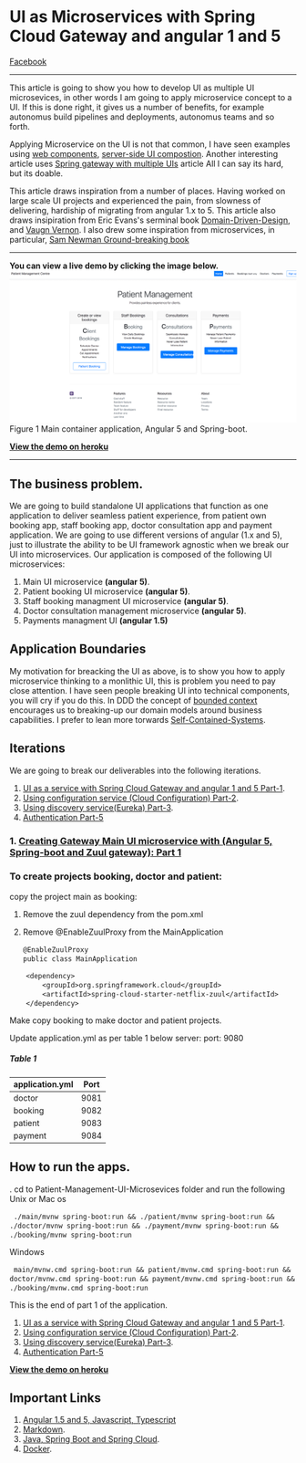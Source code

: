 # UI as Microservices with Spring Cloud Gateway and angular 1 and 5

[Facebook](https://www.facebook.com/cleophas.mashiri)

---
This article is going to show you how to develop UI as multiple UI microsevices, in other words I am going to apply microservice concept to a UI. If this is done right, it gives us a number of benefits, for example autonomus build pipelines and deployments, autonomus teams and so forth. 

Applying Microservice on the UI is not that common, I have seen examples using [web components](http://bit.ly/web-components-ui-composition), [server-side UI compostion](http://bit.ly/composite-UI-based-microservice). Another interesting article uses [Spring gateway with multiple UIs](http://bit.ly/Multiple-UI-Applications-Gateway) article  All I can say its hard, but its doable.    

This article draws inspiration from a number of places. Having worked on large scale UI projects and experienced the pain, from slowness of delivering, hardiship of migrating from angular 1.x to 5. This article also draws insipiration from Eric Evans's serminal book [Domain-Driven-Design](http://bit.ly/ddd-eric-evans), and [Vaugn Vernon](http://bit.ly/ddd-vv). I also drew some inspiration from microservices, in particular, [Sam Newman Ground-breaking book](http://bit.ly/microservices-sm) 

---
**You can view a live demo by clicking the image below.**
[![Main container application](/images/main.png)](https://med101.herokuapp.com/)
Figure 1 Main container application, Angular 5 and Spring-boot.

**[View the demo on heroku](https://med101.herokuapp.com/)**

---

## The business problem.
We are going to build standalone UI applications that function as one application to deliver seamless patient experience, from patient own booking app, staff booking app, doctor consultation app and payment application. We are going to use different versions of angular (1.x and 5), just to illustrate the ability to be UI framework agnostic when we break our UI into microservices. Our application is composed of the following UI microservices:
1. Main UI microservice **(angular 5)**.
2. Patient booking UI microservice **(angular 5)**.
3. Staff booking managment UI microservice **(angular 5)**.
4. Doctor consultation management microservice **(angular 5)**.
5. Payments managment UI **(angular 1.5)**

## Application Boundaries
My motivation for breacking the UI as above, is to show you how to apply microservice thinking to a monlithic UI, this is problem you need to pay close attention. I have seen people breaking UI into technical components, you will cry if you do this. In DDD the concept of [bounded context](http://bit.ly/bounded-context) encourages us to breaking-up our domain models around business capabilities. I prefer to lean more torwards [Self-Contained-Systems](http://bit.ly/2JcwAtm). 

## Iterations
We are going to break our deliverables into the following iterations.

1. [UI as a service with Spring Cloud Gateway and angular 1 and 5 Part-1](#link1).
2. [Using configuration service (Cloud Configuration) Part-2](#link2).
3. [Using discovery service(Eureka) Part-3]((#link3)).
4. [Authentication Part-5](#link5)


### 1. [Creating Gateway Main UI microservice with **(Angular 5, Spring-boot and Zuul gateway)**: Part 1](https://github.com/cleophasmashiri/Patient-Management-UI-Microsevices/blob/master/tutorials/part1/README.md)


### To create projects booking, doctor and patient:

 copy the project main as booking:
  1. Remove the zuul dependency from the pom.xml
  2. Remove @EnableZuulProxy from the MainApplication

     ```
     @EnableZuulProxy
     public class MainApplication
     ```

```
	<dependency>
		<groupId>org.springframework.cloud</groupId>
		<artifactId>spring-cloud-starter-netflix-zuul</artifactId>
	</dependency>
```
Make copy booking to make doctor and patient projects.

Update application.yml as per table 1 below
server:
    port: 9080

##### Table 1

| application.yml | Port          |
| --------------- |:-------------:|
| doctor          | 9081          |
| booking         | 9082          |
| patient         | 9083          |
| payment         | 9084          |


## How to run the apps.

 . cd to Patient-Management-UI-Microsevices folder and run the following
 Unix or Mac os
```
 ./main/mvnw spring-boot:run && ./patient/mvnw spring-boot:run && ./doctor/mvnw spring-boot:run && ./payment/mvnw spring-boot:run && ./booking/mvnw spring-boot:run
```

Windows
```
 main/mvnw.cmd spring-boot:run && patient/mvnw.cmd spring-boot:run && doctor/mvnw.cmd spring-boot:run && payment/mvnw.cmd spring-boot:run && ./booking/mvnw.cmd spring-boot:run
```

This is the end of part 1 of the application.

1. [UI as a service with Spring Cloud Gateway and angular 1 and 5 Part-1](#link1).
2. [Using configuration service (Cloud Configuration) Part-2](#link2).
3. [Using discovery service(Eureka) Part-3]((#link3)).
4. [Authentication Part-5](#link5)

**[View the demo on heroku](https://med101.herokuapp.com/)**

## Important Links
1. [Angular 1.5 and 5, Javascript, Typescript](https://link1.com)
2. [Markdown](https://link2.com).
3. [Java, Spring Boot and Spring Cloud](https://link3.com).
4. [Docker](https://link4.com).


